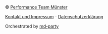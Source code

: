 &copy; [Performance Team Münster](index.html)

[Kontakt und Impressum](#Kontakt) - [Datenschutzerklärung](https://PerformanceTeamMuenster.github.io/website/Datenschutzerklärung.html)

Orchestrated by [md-party][mdp]

[mdp]: https://github.com/memowe/md-party
